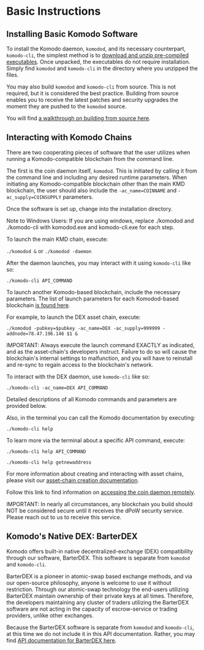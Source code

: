 # Basic Instructions

## Installing Basic Komodo Software

To install the Komodo daemon, `komodod`, and its necessary counterpart, `komodo-cli`, the simplest method is to [download and unzip pre-compiled executables](https://github.com/KomodoPlatform/komodo/releases). Once unpacked, the executables do not require installation. Simply find `komodod` and `komodo-cli` in the directory where you unzipped the files.

You may also build `komodod` and `komodo-cli` from source. This is not required, but it is considered the best practice. Building from source enables you to receive the latest patches and security upgrades the moment they are pushed to the `komodod` source.

You will find [a walkthrough on building from source here](https://docs.komodoplatform.com/komodo/install-Komodo-manually.html).

## Interacting with Komodo Chains

There are two cooperating pieces of software that the user utilizes when running a Komodo-compatible blockchain from the command line.

The first is the coin daemon itself, `komodod`. This is initiated by calling it from the command line and including any desired runtime parameters. When initiating any Komodo-compatible blockchain other than the main KMD blockchain, the user should also include the `-ac_name=COINNAME` and `-ac_supply=COINSUPPLY` parameters.

Once the software is set up, change into the installation directory.

<aside class="notice">
  Note to Windows Users: If you are using windows, replace ./komodod and ./komodo-cli with komodod.exe and komodo-cli.exe for each step.
</aside>

To launch the main KMD chain, execute:

`./komodod &` or `./komodod -daemon`

After the daemon launches, you may interact with it using `komodo-cli` like so:

`./komodo-cli API_COMMAND`

To launch another Komodo-based blockchain, include the necessary parameters. The list of launch parameters for each Komodod-based blockchain [is found here](https://github.com/VerusCoin/VerusCoin/blob/master/src/assetchains.old).

For example, to launch the DEX asset chain, execute:

`./komodod -pubkey=$pubkey -ac_name=DEX -ac_supply=999999 -addnode=78.47.196.146 $1 &`

<aside class="notice">
  IMPORTANT: Always execute the launch command EXACTLY as indicated, and as the asset-chain's developers instruct. Failure to do so will cause the blockchain's internal settings to malfunction, and you will have to reinstall and re-sync to regain access to the blockchain's network.
</aside>

To interact with the DEX daemon, use `komodo-cli` like so:

`./komodo-cli -ac_name=DEX API_COMMAND`

Detailed descriptions of all Komodo commands and parameters are provided below.

Also, in the terminal you can call the Komodo documentation by executing:

`./komodo-cli help`

To learn more via the terminal about a specific API command, execute:

`./komodo-cli help API_COMMAND`

```
./komodo-cli help getnewaddress
```

For more information about creating and interacting with asset chains, please visit our [asset-chain creation documentation](#komodo-asset-chain-basics).

Follow this link to find information on [accessing the coin daemon remotely](#accessing-the-coin-daemon-remotely).

<aside class="warning">
  IMPORTANT: In nearly all circumstances, any blockchain you build should NOT be considered secure until it receives the dPoW security service. Please reach out to us to receive this service.
</aside>

## Komodo's Native DEX: BarterDEX

Komodo offers built-in native decentralized-exchange (DEX) compatibility through our software, BarterDEX. This software is separate from `komodod` and `komodo-cli`.

BarterDEX is a pioneer in atomic-swap based exchange methods, and via our open-source philosophy, anyone is welcome to use it without restriction. Through our atomic-swap technology the end-users utilizing BarterDEX maintain ownership of their private keys at all times. Therefore, the developers maintaining any cluster of traders utilizing the BarterDEX software are not acting in the capacity of escrow-service or trading providers, unlike other exchanges.

Because the BarterDEX software is separate from `komodod` and `komodo-cli`, at this time we do not include it in this API documentation. Rather, you may find [API documentation for BarterDEX here](https://docs.komodoplatform.com/barterDEX/barterDEX-API.html).
